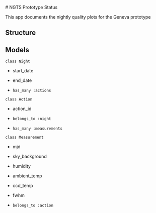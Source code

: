 # NGTS Prototype Status

This app documents the nightly quality plots for the Geneva prototype

## Structure

## Models 

`class Night`

* start_date
* end_date

* `has_many :actions`

`class Action`

* action_id

* `belongs_to :night`
* `has_many :measurements`

`class Measurement`

* mjd
* sky_background
* humidity
* ambient_temp
* ccd_temp
* fwhm

* `belongs_to :action`

